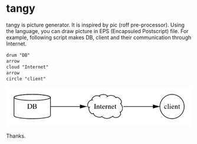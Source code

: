 tangy
=====

tangy is picture generator.
It is inspired by pic (roff pre-processor).
Using the language, you can draw picture in EPS (Encapsuled Postscript) file.
For example, following script makes DB, client and their communication
through Internet.

    drum "DB"
    arrow
    cloud "Internet"
    arrow
    circle "client"

![output of sample0 by PNG not EPS](sample0.png)

Thanks.

